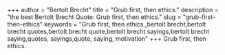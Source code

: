 +++
author = "Bertolt Brecht"
title = "Grub first, then ethics."
description = "the best Bertolt Brecht Quote: Grub first, then ethics."
slug = "grub-first-then-ethics"
keywords = "Grub first, then ethics.,bertolt brecht,bertolt brecht quotes,bertolt brecht quote,bertolt brecht sayings,bertolt brecht saying,quotes, sayings,quote, saying, motivation"
+++
Grub first, then ethics.

